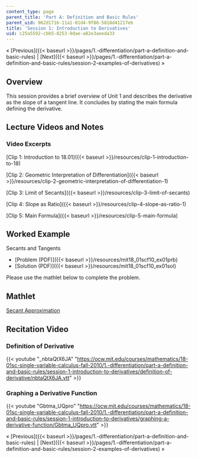 ```yaml
---
content_type: page
parent_title: 'Part A: Definition and Basic Rules'
parent_uid: 962d1716-11a1-01d4-9f86-5818d41217eb
title: 'Session 1: Introduction to Derivatives'
uid: c25a5592-cbb5-8253-9dae-a82e3aeeda33
---
```


« [Previous]({{< baseurl >}}/pages/1.-differentiation/part-a-definition-and-basic-rules) | [Next]({{< baseurl >}}/pages/1.-differentiation/part-a-definition-and-basic-rules/session-2-examples-of-derivatives) »

Overview
--------

This session provides a brief overview of Unit 1 and describes the derivative as the slope of a tangent line. It concludes by stating the main formula defining the derivative.

Lecture Videos and Notes
------------------------

### Video Excerpts

[Clip 1: Introduction to 18.01]({{< baseurl >}}/resources/clip-1-introduction-to-18)

[Clip 2: Geometric Interpretation of Differentiation]({{< baseurl >}}/resources/clip-2-geometric-interpretation-of-differentiation-1)

[Clip 3: Limit of Secants]({{< baseurl >}}/resources/clip-3-limit-of-secants)

[Clip 4: Slope as Ratio]({{< baseurl >}}/resources/clip-4-slope-as-ratio-1)

[Clip 5: Main Formula]({{< baseurl >}}/resources/clip-5-main-formula)

Worked Example
--------------

Secants and Tangents

*   [Problem (PDF)]({{< baseurl >}}/resources/mit18_01scf10_ex01prb)
*   [Solution (PDF)]({{< baseurl >}}/resources/mit18_01scf10_ex01sol)

Please use the mathlet below to complete the problem.

Mathlet
-------

[Secant Approximation](/ans7870/18/18.01SC/f10/mathlets/secantApproximation.html "Open in a new window.")

Recitation Video
----------------

### Definition of Derivative

{{< youtube "_nbtaQtX6JA" "https://ocw.mit.edu/courses/mathematics/18-01sc-single-variable-calculus-fall-2010/1.-differentiation/part-a-definition-and-basic-rules/session-1-introduction-to-derivatives/definition-of-derivative/nbtaQtX6JA.vtt" >}}

### Graphing a Derivative Function

{{< youtube "Gbtma_UQpro" "https://ocw.mit.edu/courses/mathematics/18-01sc-single-variable-calculus-fall-2010/1.-differentiation/part-a-definition-and-basic-rules/session-1-introduction-to-derivatives/graphing-a-derivative-function/Gbtma_UQpro.vtt" >}}

« [Previous]({{< baseurl >}}/pages/1.-differentiation/part-a-definition-and-basic-rules) | [Next]({{< baseurl >}}/pages/1.-differentiation/part-a-definition-and-basic-rules/session-2-examples-of-derivatives) »